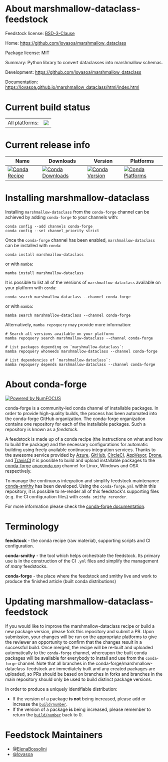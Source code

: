 About marshmallow-dataclass-feedstock
=====================================

Feedstock license: [BSD-3-Clause](https://github.com/conda-forge/marshmallow-dataclass-feedstock/blob/main/LICENSE.txt)

Home: https://github.com/lovasoa/marshmallow_dataclass

Package license: MIT

Summary: Python library to convert dataclasses into marshmallow schemas.

Development: https://github.com/lovasoa/marshmallow_dataclass

Documentation: https://lovasoa.github.io/marshmallow_dataclass/html/index.html

Current build status
====================


<table><tr><td>All platforms:</td>
    <td>
      <a href="https://dev.azure.com/conda-forge/feedstock-builds/_build/latest?definitionId=10809&branchName=main">
        <img src="https://dev.azure.com/conda-forge/feedstock-builds/_apis/build/status/marshmallow-dataclass-feedstock?branchName=main">
      </a>
    </td>
  </tr>
</table>

Current release info
====================

| Name | Downloads | Version | Platforms |
| --- | --- | --- | --- |
| [![Conda Recipe](https://img.shields.io/badge/recipe-marshmallow--dataclass-green.svg)](https://anaconda.org/conda-forge/marshmallow-dataclass) | [![Conda Downloads](https://img.shields.io/conda/dn/conda-forge/marshmallow-dataclass.svg)](https://anaconda.org/conda-forge/marshmallow-dataclass) | [![Conda Version](https://img.shields.io/conda/vn/conda-forge/marshmallow-dataclass.svg)](https://anaconda.org/conda-forge/marshmallow-dataclass) | [![Conda Platforms](https://img.shields.io/conda/pn/conda-forge/marshmallow-dataclass.svg)](https://anaconda.org/conda-forge/marshmallow-dataclass) |

Installing marshmallow-dataclass
================================

Installing `marshmallow-dataclass` from the `conda-forge` channel can be achieved by adding `conda-forge` to your channels with:

```
conda config --add channels conda-forge
conda config --set channel_priority strict
```

Once the `conda-forge` channel has been enabled, `marshmallow-dataclass` can be installed with `conda`:

```
conda install marshmallow-dataclass
```

or with `mamba`:

```
mamba install marshmallow-dataclass
```

It is possible to list all of the versions of `marshmallow-dataclass` available on your platform with `conda`:

```
conda search marshmallow-dataclass --channel conda-forge
```

or with `mamba`:

```
mamba search marshmallow-dataclass --channel conda-forge
```

Alternatively, `mamba repoquery` may provide more information:

```
# Search all versions available on your platform:
mamba repoquery search marshmallow-dataclass --channel conda-forge

# List packages depending on `marshmallow-dataclass`:
mamba repoquery whoneeds marshmallow-dataclass --channel conda-forge

# List dependencies of `marshmallow-dataclass`:
mamba repoquery depends marshmallow-dataclass --channel conda-forge
```


About conda-forge
=================

[![Powered by
NumFOCUS](https://img.shields.io/badge/powered%20by-NumFOCUS-orange.svg?style=flat&colorA=E1523D&colorB=007D8A)](https://numfocus.org)

conda-forge is a community-led conda channel of installable packages.
In order to provide high-quality builds, the process has been automated into the
conda-forge GitHub organization. The conda-forge organization contains one repository
for each of the installable packages. Such a repository is known as a *feedstock*.

A feedstock is made up of a conda recipe (the instructions on what and how to build
the package) and the necessary configurations for automatic building using freely
available continuous integration services. Thanks to the awesome service provided by
[Azure](https://azure.microsoft.com/en-us/services/devops/), [GitHub](https://github.com/),
[CircleCI](https://circleci.com/), [AppVeyor](https://www.appveyor.com/),
[Drone](https://cloud.drone.io/welcome), and [TravisCI](https://travis-ci.com/)
it is possible to build and upload installable packages to the
[conda-forge](https://anaconda.org/conda-forge) [anaconda.org](https://anaconda.org/)
channel for Linux, Windows and OSX respectively.

To manage the continuous integration and simplify feedstock maintenance
[conda-smithy](https://github.com/conda-forge/conda-smithy) has been developed.
Using the ``conda-forge.yml`` within this repository, it is possible to re-render all of
this feedstock's supporting files (e.g. the CI configuration files) with ``conda smithy rerender``.

For more information please check the [conda-forge documentation](https://conda-forge.org/docs/).

Terminology
===========

**feedstock** - the conda recipe (raw material), supporting scripts and CI configuration.

**conda-smithy** - the tool which helps orchestrate the feedstock.
                   Its primary use is in the construction of the CI ``.yml`` files
                   and simplify the management of *many* feedstocks.

**conda-forge** - the place where the feedstock and smithy live and work to
                  produce the finished article (built conda distributions)


Updating marshmallow-dataclass-feedstock
========================================

If you would like to improve the marshmallow-dataclass recipe or build a new
package version, please fork this repository and submit a PR. Upon submission,
your changes will be run on the appropriate platforms to give the reviewer an
opportunity to confirm that the changes result in a successful build. Once
merged, the recipe will be re-built and uploaded automatically to the
`conda-forge` channel, whereupon the built conda packages will be available for
everybody to install and use from the `conda-forge` channel.
Note that all branches in the conda-forge/marshmallow-dataclass-feedstock are
immediately built and any created packages are uploaded, so PRs should be based
on branches in forks and branches in the main repository should only be used to
build distinct package versions.

In order to produce a uniquely identifiable distribution:
 * If the version of a package **is not** being increased, please add or increase
   the [``build/number``](https://docs.conda.io/projects/conda-build/en/latest/resources/define-metadata.html#build-number-and-string).
 * If the version of a package **is** being increased, please remember to return
   the [``build/number``](https://docs.conda.io/projects/conda-build/en/latest/resources/define-metadata.html#build-number-and-string)
   back to 0.

Feedstock Maintainers
=====================

* [@ElenaBossolini](https://github.com/ElenaBossolini/)
* [@lovasoa](https://github.com/lovasoa/)

